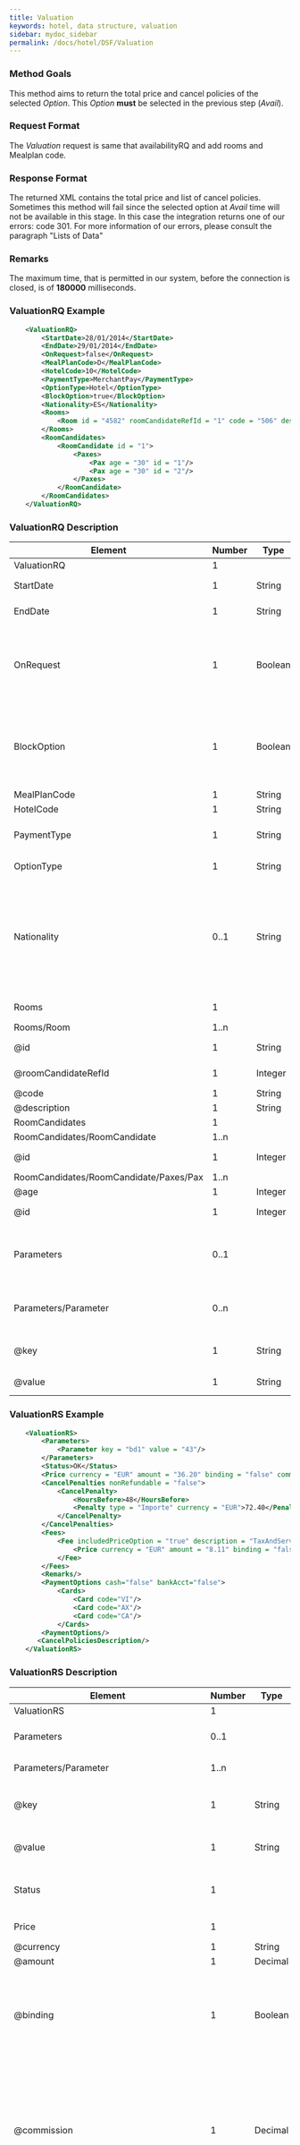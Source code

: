 ```yaml
---
title: Valuation
keywords: hotel, data structure, valuation
sidebar: mydoc_sidebar
permalink: /docs/hotel/DSF/Valuation
---
```




### Method Goals


This method aims to return the total price and cancel policies of the
selected *Option*. This *Option* **must** be selected in the previous
step (*Avail*).



### Request Format


The *Valuation* request is same that availabilityRQ and add rooms and
Mealplan code.



### Response Format


The returned XML contains the total price and list of cancel policies.
Sometimes this method will fail since the selected option at *Avail*
time will not be available in this stage. In this case the integration
returns one of our errors: code 301. For more information of our errors,
please consult the paragraph "Lists of Data"



### Remarks


The maximum time, that is permitted in our system, before the connection
is closed, is of **180000** milliseconds.



### ValuationRQ Example


~~~xml
    <ValuationRQ>
        <StartDate>28/01/2014</StartDate>
        <EndDate>29/01/2014</EndDate>
        <OnRequest>false</OnRequest>
        <MealPlanCode>D</MealPlanCode>
        <HotelCode>10</HotelCode>
        <PaymentType>MerchantPay</PaymentType>
        <OptionType>Hotel</OptionType>
        <BlockOption>true</BlockOption>
        <Nationality>ES</Nationality>           
        <Rooms>
            <Room id = "4582" roomCandidateRefId = "1" code = "506" description = "Doble Standard.."/>
        </Rooms>
        <RoomCandidates>
            <RoomCandidate id = "1">
                <Paxes>
                    <Pax age = "30" id = "1"/>
                    <Pax age = "30" id = "2"/>
                </Paxes>
            </RoomCandidate>
        </RoomCandidates>
    </ValuationRQ>
~~~


### ValuationRQ Description


| **Element**                            | **Number** | **Type** | **Description** |
| -------------------------------------- | ---------- | -------- | --------------- |
| ValuationRQ                            | 1          |          | Root node.      |
| StartDate                              | 1          | String   | Start date to search rates. |
| EndDate                                | 1          | String   | End date to search rates. |
| OnRequest                              | 1          | Boolean  | Indicates if you want to receive the on request options in AvailRS, as long as the provider returns it in this call (see StaticConfiguration). |
| BlockOption                            | 1          | Boolean  | Indicates if you want to block the option selected in AvailRS, as long as the provider allow it in this call (see StaticConfiguration). |
| MealPlanCode                           | 1          | String   | MealPlan code.  |
| HotelCode                              | 1          | String   | Hotel code.     |
| PaymentType                            | 1          | String   | Indicates the typology of payment. |
| OptionType                             | 1          | String   | Indicates the type of option. |
| Nationality                            | 0..1       | String   | Nationality of the Holder (use ISO3166_1_alfa_2). This informations will be mandatory depending on the provider, as long as the provider returns it in this call (see StaticConfiguration). |
| Rooms                                  | 1          |          | Rooms of this option ( room list). |
| Rooms/Room                             | 1..n       |          | Detail of room. |
| @id                                    | 1          | String   | Identifier of the room. |
| @roomCandidateRefId                    | 1          | Integer  | Identifier of room candidate. |
| @code                                  | 1          | String   | Room code.      |
| @description                           | 1          | String   | Room description. |
| RoomCandidates                         | 1          |          | Rooms required. |
| RoomCandidates/RoomCandidate           | 1..n       |          | Room required.  |
| @id                                    | 1          | Integer  | Id of the requested room (starting at 1). |
| RoomCandidates/RoomCandidate/Paxes/Pax | 1..n       |          | Pax required.   |
| @age                                   | 1          | Integer  | Passenger age. |
| @id                                    | 1          | Integer  | Passenger id (starting at 1). |
| Parameters                             | 0..1       |          | Additional parameters that have been reported in the option (AvailRS). |
| Parameters/Parameter                   | 0..n       |          | Additional parameter that requires the integration. |
| @key                                   | 1          | String   | Contains the keyword/Id to identify a parameter. |
| @value                                 | 1          | String   | Contains the value of the parameter. |



### ValuationRS Example


~~~xml
    <ValuationRS>
        <Parameters>
            <Parameter key = "bd1" value = "43"/>
        </Parameters>
        <Status>OK</Status>
        <Price currency = "EUR" amount = "36.20" binding = "false" commission = "-1"/>
        <CancelPenalties nonRefundable = "false">
            <CancelPenalty>
                <HoursBefore>48</HoursBefore>
                <Penalty type = "Importe" currency = "EUR">72.40</Penalty>
            </CancelPenalty>
        </CancelPenalties>
        <Fees>
            <Fee includedPriceOption = "true" description = "TaxAndServiceFee">
                <Price currency = "EUR" amount = "8.11" binding = "false" commission = "-1"/>
            </Fee>
        </Fees>
        <Remarks/>
        <PaymentOptions cash="false" bankAcct="false">
            <Cards>
                <Card code="VI"/>
                <Card code="AX"/>
                <Card code="CA"/>  
            </Cards> 
        <PaymentOptions/>       
       <CancelPoliciesDescription/>
    </ValuationRS>
~~~


### ValuationRS Description


| **Element**                               | **Number** | **Type** | **Description** |
| ----------------------------------------- | ---------- | -------- | --------------- |
| ValuationRS                               | 1          |          | Root node.      |
| Parameters                                | 0..1       |          | Parameters for additional information. |
| Parameters/Parameter                      | 1..n       |          | List of parameter. |
| @key                                      | 1          | String   | Contains the keyword/Id to identify a parameter. |
| @value                                    | 1          | String   | Contains the value of the parameter. |
| Status                                    | 1          |          | Status option (OK = available, RQ = on request). |
| Price                                     | 1          |          | Total price of this valuation. |
| @currency				    | 1          | String   | Currency code. |
| @amount                                   | 1          | Decimal  | Option Amount. |
| @binding                                  | 1          | Boolean  | Identifies if is the price is binding ( When true the sale price returned must not be less than the price informed. |
| @commission                               | 1          | Decimal  | Commission ( -1 = not specified (will come indicated with the provider contract ), 0 = net price, X = % of the commission that applies to the amount. |
| CancelPenalties                           | 1          |          | Information of cancellation policies. |
| @nonRefundable                            | 1          | Boolean  | Indicate if this option is nonRefundable (true or false). |
| CancelPenalties/CancelPenalty             | 0..n       |          | Listing cancellation penalties. |
| CancelPenalties/CancelPenalty/HoursBefore | 1          | String   | Number of hours prior to arrival day in which this Cancellation policy applies . |
| CancelPenalties/CancelPenalty/Penalty     | 1          |          | Contains the value to apply. |
| @type					    | 1          | String   | Type of penalty Possible values: “Noches” (nights) , “Porcentaje” (percentage) ,”Importe” (price value). |
| @currency				    | 1          | String   | Currency code. |
| Remarks 				    | 0..1       | String   | Remarks.       |
| PaymentOptions			    | 0..1       | String   | Type of cards allowed by the provider. This tag only is mandatory if payment type is different that MerchantPay. |
| @cash					    | 1          | Boolean  | Deprecated attribute. |
| @bankAcct 				    | 1          | Boolean  | Deprecated attribute. |
| PaymentOptions/Cards			    | 1		 | 	    | List of cards allowed. |
| PaymentOptions/Cards/Card		    | 1..n       |          | Type card allowed. |
| @code   				    | 1          | String   | Code card. See in CardInfo the possible values, provided in Detailed Description (VI,AX,BV,CA...) |
| Fees					    | 0..1       | 	    | Contains a list of fees. |
| Fees/Fee				    | 1..n       |          | Contains details of the fee. |
| @includedPriceOption			    | 1		 | Boolean  | Indicates if the price of the fee is included or not in the final price (value indicated in the node Price in ValuationRS). |
| @description				    | 1          | String   | Remarks of the fee. |
| Fees/Fee/Price			    | 1          |          | Contains the price of the fee. |
| @currency 				    | 1          | String   | Currency code. |
| @amount 				    | 1          | Decimal  | Fee Amount. |
| @binding				    | 1          | Boolean  | Identifies if is the price is binding ( When true the sale price returned must not be less than the price informed. |
| @commission				    | 1          | Decimal  | Commission ( -1 = not specified (will come indicated with the provider contract ), 0 = net price, X = % of the commission that applies to the amount. |
| CancelPoliciesDescription                 | 0..1       | String   | Contains the cancellation penalties in free text. |
 


### Detailed Description


**Providers with allotment blockage**

There are some providers which, for their internal reasons, block the
allotments of the petitions. If this should be the case, the clients
have to relaunch automatically the valuation, provided that it has past
more than 30 minutes of the last valuation petition.

Given the case, that a provider has a specific transaction for blocking
allotments ( normally called pre-confirmation, quote, booking with a
parameter quote.. ), then there is two possible paths that you need to
follow:

-   If the provider assures a blockage equal or superior to 30 minutes
    then you will have to do the blockage of allotment petition.
-   If the provider doesn't assure a blockage superior of 30 minutes
    then the petition of blockage of allotment will have to be done in
    the booking petition.



**Status:**

The valuation response depends the parameter <OnRequest> set: In case
that the parameter <OnRequest> is set as false, the integration filter
this options if the supplier provide us the new status with value on
request in ValuationRS, then we return an error because the provider
change the status option. In case that the parameter <OnRequest> is
set as true, we don't filter the option.



**CardInfo:**

| **Codes** | **Names**
| --------- | ------------------------- |
| VI        | Visa			|
| AX        | American Express		|
| BC        | BC Card			|
| CA        | MasterCard		|
| CB        | Carte Blanche		|
| CU        | China Union Pay		|
| DS        | Discover			|
| DC        | Diners Club		|
| T         | Carta Si			|
| R         | Carte Bleue		|
| N         | Dankort			|
| L         | Delta			|
| E         | Electron			|
| JC        | Japan Credit Bureau	|
| TO        | Maestro			|
| S         | Switch			|
| EC        | Electronic Cash		|
| EU        | EuroCard			|
| TP        | Universal air travel card |
| OP        | Optima			|
| ER        | Air Canada/RnRoute	|
| XS        | Access			|
| O         | Others			|



**CancelPenalty:**

The penalty in cancelling a booking depends on which situation you do
the cancellation. The factors that affects the cancel penalization goes
as follows:

-   **HoursBefore:** Number of hours until the checking date. This time
    is calculated based on the local time of destination.
-   **Type:** There are three values that can be inside types:

> -   *Noches:* Which will indicate the number of nights which will be
>     penalized.
> -   *Porcentaje:* Which indicates the percentage to pay based on the
>     option price.
> -   *Importe:* That indicates the exact amount that it is necessary to
>     pay.

-   **Currency:** Money currency of the import.



**Note:** 

*Keep the parameters in the avail response to include them in the valuation request.*

*Keep the parameters in the valuation response to include them in the reservation request.*


